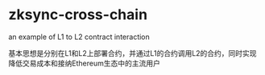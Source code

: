 # zksync-cross-chain

an example of L1 to L2 contract interaction

基本思想是分别在L1和L2上部署合约，并通过L1的合约调用L2的合约，同时实现降低交易成本和接纳Ethereum生态中的主流用户